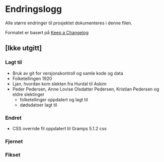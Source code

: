 # Endringslogg

Alle større endringer til prosjektet dokumenteres i denne filen.

Formatet er basert på [Keep a Changelog](https://keepachangelog.com/en/1.0.0/)

## [Ikke utgitt]

### Lagt til

- Bruk av git for versjonskontroll og samle kode og data
- Folketellingen 1920
- Ljan, hvordan kom slekten fra Hurdal til Askim
- Peder Pedersen, Anne Lovise Olsdatter Pedersen, Kristian Pedersen og eldre slektinger
    - folketellinger oppdatert og lagt til
    - dødsdatoer lagt til

### Endret

- CSS override fil oppdatert til Gramps 5.1.2 css

### Fjernet
### Fikset
